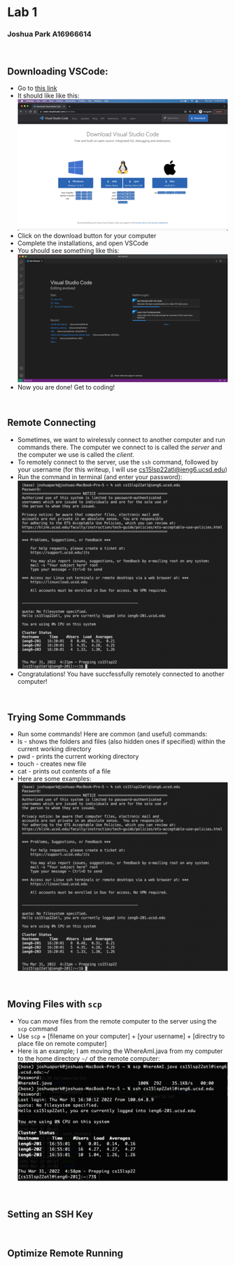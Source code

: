 # Lab 1
### Joshua Park A16966614

&nbsp;

## Downloading VSCode:
* Go to [this link](https://code.visualstudio.com/download)
* It should like like this: ![img](screenshots/Lab1/ss1.png)
* Click on the download button for your computer
* Complete the installations, and open VSCode
* You should see something like this: ![img](screenshots/Lab1/ss2.png)
* Now you are done! Get to coding!

&nbsp;
## Remote Connecting
* Sometimes, we want to wirelessly connect to another computer and run commands there. The computer we connect to is called the _server_ and the computer we use is called the _client_.
* To remotely connect to the server, use the `ssh` command, followed by your username (for this writeup, I will use cs15lsp22atl@ieng6.ucsd.edu)
* Run the command in terminal (and enter your password): ![img](screenshots/Lab1/ss3.png)
* Congratulations! You have succfessfully remotely connected to another computer!

&nbsp;
## Trying Some Commmands
* Run some commands! Here are common (and useful) commands:
* ls - shows the folders and files (also hidden ones if specified) within the current working directory
* pwd - prints the current working directory
* touch - creates new file
* cat - prints out contents of a file
* Here are some examples:
![img](screenshots/Lab1/ss3.png)

&nbsp;
## Moving Files with `scp`
* You can move files from the remote computer to the server using the `scp` command
* Use `scp` + [filename on your computer] + [your username] + [directry to place file on remote computer]
* Here is an example; I am moving the WhereAmI.java from my computer to the home directory `~/` of the remote computer: ![img](screenshots/Lab1/ss5.png)


&nbsp;
## Setting an SSH Key

&nbsp;
## Optimize Remote Running